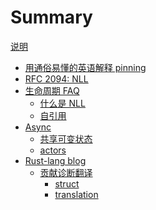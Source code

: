 # Summary

[说明](./readme.md)

- [用通俗易懂的英语解释 pinning](./Pinning-in-plain-English.md)
- [RFC 2094: NLL](./2094-nll-zh.md)
- [生命周期 FAQ](./lifetime-faq.md)
    - [什么是 NLL](./lifetime/nll.md)
    - [自引用](./lifetime/self-referential.md)
- [Async]()
    - [共享可变状态](./async/share-mutable-state.md)
    - [actors](./async/actors-with-tokio.md)
- [Rust-lang blog]()
    - [贡献诊断翻译](./rust-lang-blog/diagnostic-translation.md)
        - [struct](./rust-lang-blog/diagnostics/struct.md)
        - [translation](./rust-lang-blog/diagnostics/translation.md)
